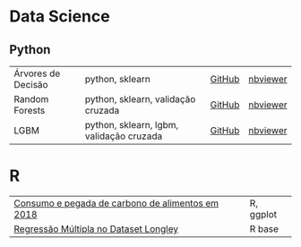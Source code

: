 # Data Science

## Python

<table>
 <tr>
  <td>Árvores de Decisão</td>
  <td>python, sklearn</td>
  <td><a href="/notebooks/01_arvore_decisao.ipynb">GitHub</a></td>
  <td><a href="https://nbviewer.jupyter.org/github/jhklarcher/data-science/blob/master/notebooks/01_arvore_decisao.ipynb">nbviewer</a></td>
 </tr>
 <tr>
  <td>Random Forests</td>
  <td>python, sklearn, validação cruzada</td>
  <td><a href="/notebooks/02_random_forest.ipynb">GitHub</a></td>
  <td><a href="https://nbviewer.jupyter.org/github/jhklarcher/data-science/blob/master/notebooks/02_random_forest.ipynb">nbviewer</a></td>
 </tr>
 <tr>
  <td>LGBM</td>
  <td>python, sklearn, lgbm, validação cruzada</td>
  <td><a href="/notebooks/03_LGBM.ipynb">GitHub</a></td>
  <td><a href="https://nbviewer.jupyter.org/github/jhklarcher/data-science/blob/master/notebooks/03_LGBM.ipynb">nbviewer</a></td>
  </tr>
</table>

# R

<table>
 <tr>
  <td><a href="https://jhklarcher.github.io/posts/2020-03-26-food-consumption-and-carbon-footprint-in-2018/">Consumo e pegada de carbono de alimentos em 2018</a></td>
  <td>R, ggplot</td>
 </tr>
  <tr>
  <td><a href="https://jhklarcher.github.io/posts/2020-03-27-regressao-multipla-longley/">Regressão Múltipla no Dataset Longley</a></td>
  <td>R base</td>
 </tr>
</table>

